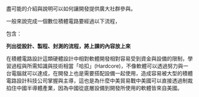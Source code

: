 盡可能的介紹與說明可以如何讓開發提供廣大社群參與。

一般來說完成一個數位積體電路要經過以下流程，

包含：

**列出從設計、製程、封測的流程，將上課的內容放上來**

在積體電路設計這類硬體設計中相對軟體開發相對容易受到資金與設備的限制，學習過程與所需知識與技術相當「哈扣」(Hardcore)，不像軟體可以透過努力與一台電腦就可以達成，在開發上也是需要搭配設備一起使用，造成容易被大型的積體電路設計科技公司掌握與主導，這也是為什麼中美貿易戰中美國可以直接透過制裁掐住中國半導體產業，因為中國從底層設備到開發所使用的軟體皆來自美國。
